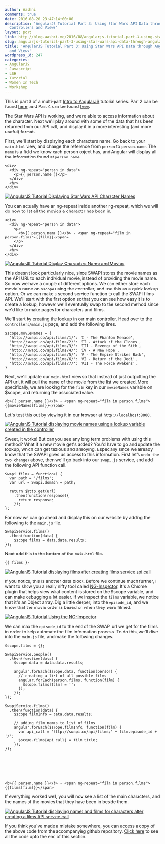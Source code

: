 ```yaml
---
author: Aashni
comments: true
date: 2016-08-20 23:47:14+00:00
description: 'AngularJS Tutorial Part 3: Using Star Wars API Data through Angular
  Controllers and Views'
layout: post
link: http://blog.aashni.me/2016/08/angularjs-tutorial-part-3-using-star-wars-api-data-through-angular-controllers-and-views/
slug: angularjs-tutorial-part-3-using-star-wars-api-data-through-angular-controllers-and-views
title: 'AngularJS Tutorial Part 3: Using Star Wars API Data through Angular Controllers
  and Views'
wordpress_id: 247
categories:
- AngularJS
- Javascript
- LSH
- Tutorial
- Women In Tech
- Workshop
---
```


This is part 3 of a multi-part [Intro to AngularJS](http://blog.aashni.me/2016/08/angularjs-an-introduction/) tutorial series. Part 2 can be found [here](http://blog.aashni.me/2016/08/angularjs-tutorial-part-2-introducing-the-star-wars-api-and-angular-services), and Part 4 can be found [here](http://blog.aashni.me/2016/08/angularjs-tutorial-part-4-introducing-bootstrap).



The Star Wars API is working, and we're able to access information about the character. Next we'll play around with some of the data that has been returned from our API call, and display it in a more interesting (and more useful) format.

First, we'll start by displaying each characters name. Go back to your `main.html` view, and change the reference from `person` to `person.name`. The `name` is a field we know each person object has, and Angular will display all the information found at `person.name`.


    
    
    <div>
      <div ng-repeat="person in data">
        <p>{{ person.name }}</p>
      </div>
      <hr>
    </div>
    



[![AngularJS Tutorial Displaying Star Wars API Character Names](http://blog.aashni.me/wp-content/uploads/2016/08/angularjs_display_character_names.png)](http://blog.aashni.me/wp-content/uploads/2016/08/angularjs_display_character_names.png)

You can actually have an ng-repeat inside another ng-repeat, which we will do now to list all the movies a character has been in.


    
    
    <div>
      <div ng-repeat="person in data">
        <p>
          <b>{{ person.name }}</b> - <span ng-repeat="film in person.films">{{film}}</span>
        </p>
      </div>
      <hr>
    </div>
    



[![AngularJS Tutorial Display Characters Name and Movies](http://blog.aashni.me/wp-content/uploads/2016/08/angularjs_display_character_names_and_movies.png)](http://blog.aashni.me/wp-content/uploads/2016/08/angularjs_display_character_names_and_movies.png)

This doesn't look particularly nice, since SWAPI stores the movie names as the API URL to each individual movie, instead of providing the movie name. So now we have a couple of different options. We can either store each movie's name on `$scope` using the controller, and use this as a quick lookup option. Or we can make a second service function to call the SWAPI films API. We'll start with the first option so that you can see how easy it is to create a lookup, however we'll eventually swap to the second method since we'd like to make pages for characters and films.

We'll start by creating the lookup in our main controller. Head over to the `controllers/main.js` page, and add the following lines.

    
    
    $scope.movieNames = {
      'http://swapi.co/api/films/1/': 'I - The Phantom Menace',
      'http://swapi.co/api/films/2/': 'II - Attack of the Clones',
      'http://swapi.co/api/films/3/': 'III - Revenge of the Sith',
      'http://swapi.co/api/films/4/': 'IV - A New Hope',
      'http://swapi.co/api/films/5/': 'V - The Empire Strikes Back',
      'http://swapi.co/api/films/6/': 'VI - Return of the Jedi',
      'http://swapi.co/api/films/7/': 'VII - The Force Awakens',
    }
    



Next, we'll update our `main.html` view so that instead of just outputting the API url, it will pull the name of the movie from the list we created. More specifically, we are looking for the `film` key in our `movieNames` variable on $scope, and returning the associated value.


    
    
    <b>{{ person.name }}</b> - <span ng-repeat="film in person.films">{{movieNames[film]}}</span>
    



Let's test this out by viewing it in our browser at `http://localhost:8000`.

[![AngularJS Tutorial displaying movie names using a lookup variable created in the controller](http://blog.aashni.me/wp-content/uploads/2016/08/angularjs_display_movies_using_movieNames_from_controller-1024x485.png)](http://blog.aashni.me/wp-content/uploads/2016/08/angularjs_display_movies_using_movieNames_from_controller.png)

Sweet, it works! But can you see any long term problems with using this method? What if a new movie get's added? You'd have to go and update the lookup, which can get tedious and annoying. Especially since we already know that the SWAPI gives us access to this information. First let's `undo the two changes` above, then we'll go back into our `swapi.js` service, and add the following API function call.


    
    
    Swapi.films = function() {
      var path = '/films';
      var url = Swapi.domain + path;
    
      return $http.get(url)
        .then(function(response){
          return response;
        });
    };
    



For now we can go ahead and display this on our website by adding the following to the `main.js` file.


    
    
    SwapiService.films()
      .then(function(data) {
        $scope.films = data.data.results;
    });
    



Next add this to the bottom of the `main.html` file.


    
    
    {{ films }}
    



[![AngularJS Tutorial displaying films after creating films service api call](http://blog.aashni.me/wp-content/uploads/2016/08/angulrjs_display_films_api_data.png)](http://blog.aashni.me/wp-content/uploads/2016/08/angulrjs_display_films_api_data.png)

If you notice, this is another data block. Before we continue much further, I want to show you a really nifty tool called [NG-Inspector](https://chrome.google.com/webstore/detail/ng-inspector-for-angularj/aadgmnobpdmgmigaicncghmmoeflnamj). It's a Chrome plugin that helps view what content is stored on the $scope variable, and can make debugging a lot easier. If we inspect the `films` variable, we notice that it's an Object array. Dig a little deeper, into the `episode_id`, and we know that the movie order is based on when they were filmed.

[![AngularJS Tutorial Using the NG-Inspector](http://blog.aashni.me/wp-content/uploads/2016/08/angularjs_ng_inspector.png)](http://blog.aashni.me/wp-content/uploads/2016/08/angularjs_ng_inspector.png)

We can map the `episode_id` to the end of the SWAPI url we get for the films in order to help automate the film information process. To do this, we'll dive into the `main.js` file, and make the following changes.


    
    
    $scope.films = {};
     
    SwapiService.people()
      .then(function(data) {
        $scope.data = data.data.results;
     
        angular.forEach($scope.data, function(person) {
          // creating a list of all possible films
          angular.forEach(person.films, function(film) {
            $scope.films[film] = '';
          });
        });
    });
     
    SwapiService.films()
      .then(function(data) {
        $scope.filmInfo = data.data.results;
     
        // adding film names to list of films
        angular.forEach($scope.filmInfo, function(film) {
          var api_call = 'http://swapi.co/api/films/' + film.episode_id + '/';
          $scope.films[api_call] = film.title;
        }); 
    });
    




    
    
    <b>{{ person.name }}</b> - <span ng-repeat="film in person.films">{{films[film]}}</span>
    



If everything worked well, you will now see a list of the main characters, and the names of the movies that they have been in beside them.

[![AngularJS Tutorial displaying names and films for characters after creating a films API service call](http://blog.aashni.me/wp-content/uploads/2016/08/angularjs_display_names_films_for_characters_using_films_service.png)](http://blog.aashni.me/wp-content/uploads/2016/08/angularjs_display_names_films_for_characters_using_films_service.png)

If you think you've made a mistake somewhere, you can access a copy of the above code from the accompanying github repository. [Click here](https://github.com/aashnisshah/lsh_angularjs_tutorial/commit/11d5ecf38b8ae1aac1710c806b7ece5499f0cc44) to see all the code upto the end of this section.
